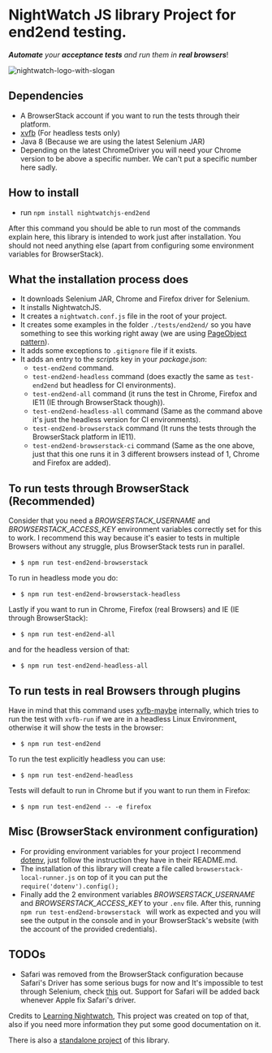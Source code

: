 # NightWatch JS library Project for end2end testing.

_**Automate** your **acceptance tests** and run them in **real browsers**_!

![nightwatch-logo-with-slogan](https://cloud.githubusercontent.com/assets/194400/16045809/099207e2-3242-11e6-99d4-99b227d7a38a.png)


## Dependencies
* A BrowserStack account if you want to run the tests through their platform.
* [xvfb](http://tobyho.com/2015/01/09/headless-browser-testing-xvfb/) (For headless tests only)
* Java 8 (Because we are using the latest Selenium JAR)
* Depending on the latest ChromeDriver you will need your Chrome version to be above a specific number.
We can't put a specific number here sadly.

## How to install

* run ```npm install nightwatchjs-end2end```

After this command you should be able to run most of the commands explain here, this library is intended to work just after installation. You should not need anything else (apart from configuring some environment variables for BrowserStack).

## What the installation process does
* It downloads Selenium JAR, Chrome and Firefox driver for Selenium.
* It installs NightwatchJS.
* It creates a ``nightwatch.conf.js`` file in the root of your project.
* It creates some examples in the folder ``./tests/end2end/`` so you have something to see this working right away (we are using [PageObject pattern](https://martinfowler.com/bliki/PageObject.html)).
* It adds some exceptions to ``.gitignore`` file if it exists.
* It adds an entry to the _scripts_ key in your _package.json_:
    * ``test-end2end`` command.
    * ``test-end2end-headless`` command (does exactly the same as ``test-end2end`` but headless for CI environments).
    * ``test-end2end-all`` command (it runs the test in Chrome, Firefox and IE11 (IE through BrowserStack though)).
    * ``test-end2end-headless-all`` command (Same as the command above it's just the headless version for CI environments).
    * ``test-end2end-browserstack`` command (It runs the tests through the BrowserStack platform in IE11).
    * ``test-end2end-browserstack-ci`` command (Same as the one above, just that this one runs it in 3 different browsers instead of 1, Chrome and Firefox are added).

## To run tests through BrowserStack (Recommended)

Consider that you need a _BROWSERSTACK_USERNAME_ and _BROWSERSTACK_ACCESS_KEY_ environment variables correctly set for this to work.
I recommend this way because it's easier to tests in multiple Browsers without any struggle, plus BrowserStack tests run in parallel.

* ``$ npm run test-end2end-browserstack``

To run in headless mode you do:

* ``$ npm run test-end2end-browserstack-headless``

Lastly if you want to run in Chrome, Firefox (real Browsers) and IE (IE through BrowserStack):

* ```$ npm run test-end2end-all```

and for the headless version of that:

* ``$ npm run test-end2end-headless-all``

## To run tests in real Browsers through plugins

Have in mind that this command uses [xvfb-maybe](https://www.npmjs.com/package/xvfb-maybe) internally, which tries to run the test with ``xvfb-run`` if we are in a headless Linux Environment, otherwise it will show the tests in the browser:

* ```$ npm run test-end2end```

To run the test explicitly headless you can use:

* ```$ npm run test-end2end-headless```

Tests will default to run in Chrome but if you want to run them in Firefox:

* ```$ npm run test-end2end -- -e firefox```

## Misc (BrowserStack environment configuration)

* For providing environment variables for your project I recommend [dotenv](https://www.npmjs.com/package/dotenv), just follow the instruction they have in their README.md.
* The installation of this library will create a file  called ``browserstack-local-runner.js`` on top of it you can put the ``require('dotenv').config();``
* Finally add the 2 environment variables _BROWSERSTACK_USERNAME_ and _BROWSERSTACK_ACCESS_KEY_ to your ``.env`` file. After this, running ``npm run test-end2end-browserstack `` will work as expected and you will see the output in the console and in your BrowserStack's website (with the account of the provided credentials).

## TODOs
* Safari was removed from the BrowserStack configuration because Safari's Driver has some serious bugs for now and It's impossible to test through Selenium, check [this](https://github.com/SeleniumHQ/selenium/issues/3145) out. Support for Safari will be added back whenever Apple fix Safari's driver. 


Credits to [Learning Nightwatch](https://github.com/dwyl/learn-nightwatch), This project was created on top of that, also if you need more information they put some good documentation on it.

There is also a [standalone project](https://github.com/bixlabs/nightwatchjs-end-2-end-standalone) of this library.

